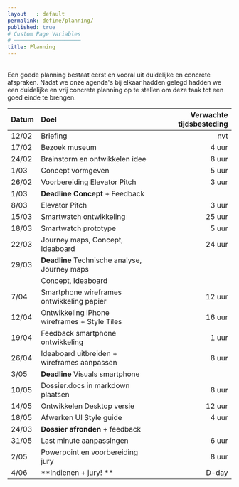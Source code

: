 ```yaml
---
layout   : default
permalink: define/planning/
published: true
# Custom Page Variables
# ─────────────────────
title: Planning
---
```

<br>
Een goede planning bestaat eerst en vooral uit duidelijke en concrete afspraken. Nadat we onze agenda's bij elkaar hadden gelegd hadden we een duidelijke en vrij concrete planning op te stellen om deze taak tot een goed einde te brengen.

| Datum         | Doel                                         | Verwachte tijdsbesteding |
| --------------|:-------------------------------------------- | ------------------------:|
| 12/02         | Briefing                                     | nvt                      |
| 17/02         | Bezoek museum                                | 4 uur                    |
| 24/02         | Brainstorm en ontwikkelen idee               | 8 uur                    |
|  1/03         | Concept vormgeven                            | 5 uur                    |
| 26/02         | Voorbereiding Elevator Pitch                 | 3 uur                    |
|  1/03         | **Deadline Concept** + Feedback              |                          |
|  8/03         | Elevator Pitch                               | 3 uur                    |
| 15/03         | Smartwatch ontwikkeling                      | 25 uur                   |
| 18/03         | Smartwatch prototype                         | 5 uur                    |
| 22/03         | Journey maps, Concept, Ideaboard             | 24 uur                   |
| 29/03         | **Deadline** Technische analyse, Journey maps|                          |
|               | Concept, Ideaboard                           |                          |
|  7/04         | Smartphone wireframes ontwikkeling papier    | 12 uur                   |
| 12/04         | Ontwikkeling iPhone wireframes + Style Tiles | 16 uur                   |
| 19/04         | Feedback smartphone ontwikkeling             | 1 uur                    |
| 26/04         | Ideaboard uitbreiden + wireframes aanpassen  | 8 uur                    |
|  3/05         | **Deadline** Visuals smartphone              |                          |
| 10/05         | Dossier.docs in markdown plaatsen            | 8 uur                    |
| 14/05         | Ontwikkelen Desktop versie                   | 12 uur                   |
| 18/05         | Afwerken UI Style guide                      | 4 uur                    |
| 24/03         | **Dossier afronden** + feedback              |                          |
| 31/05         | Last minute aanpassingen                     | 6 uur                    |
|  2/05         | Powerpoint en voorbereiding jury             | 8 uur                    |
|  4/06         | **Indienen + jury! **                        | D-day                    |
